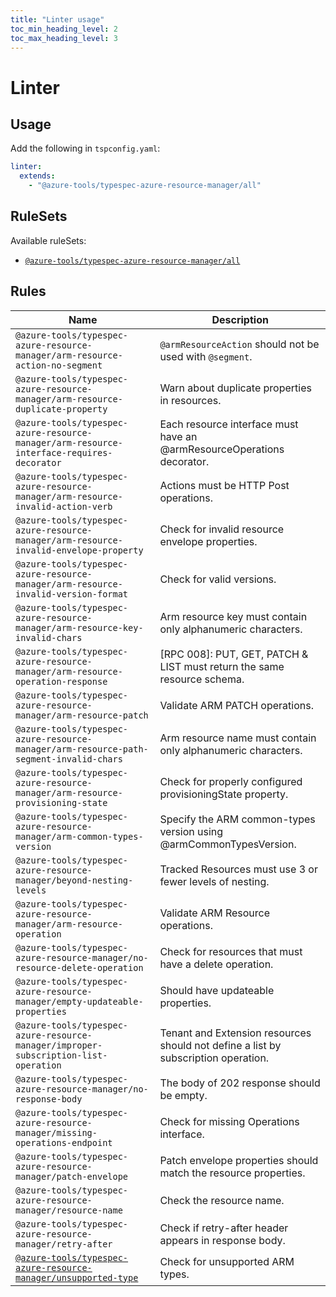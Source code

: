 ```yaml
---
title: "Linter usage"
toc_min_heading_level: 2
toc_max_heading_level: 3
---
```


# Linter

## Usage

Add the following in `tspconfig.yaml`:

```yaml
linter:
  extends:
    - "@azure-tools/typespec-azure-resource-manager/all"
```

## RuleSets

Available ruleSets:

- [`@azure-tools/typespec-azure-resource-manager/all`](#@azure-tools/typespec-azure-resource-manager/all)

## Rules

| Name                                                                                                                           | Description                                                                        |
| ------------------------------------------------------------------------------------------------------------------------------ | ---------------------------------------------------------------------------------- |
| `@azure-tools/typespec-azure-resource-manager/arm-resource-action-no-segment`                                                  | `@armResourceAction` should not be used with `@segment`.                           |
| `@azure-tools/typespec-azure-resource-manager/arm-resource-duplicate-property`                                                 | Warn about duplicate properties in resources.                                      |
| `@azure-tools/typespec-azure-resource-manager/arm-resource-interface-requires-decorator`                                       | Each resource interface must have an @armResourceOperations decorator.             |
| `@azure-tools/typespec-azure-resource-manager/arm-resource-invalid-action-verb`                                                | Actions must be HTTP Post operations.                                              |
| `@azure-tools/typespec-azure-resource-manager/arm-resource-invalid-envelope-property`                                          | Check for invalid resource envelope properties.                                    |
| `@azure-tools/typespec-azure-resource-manager/arm-resource-invalid-version-format`                                             | Check for valid versions.                                                          |
| `@azure-tools/typespec-azure-resource-manager/arm-resource-key-invalid-chars`                                                  | Arm resource key must contain only alphanumeric characters.                        |
| `@azure-tools/typespec-azure-resource-manager/arm-resource-operation-response`                                                 | [RPC 008]: PUT, GET, PATCH & LIST must return the same resource schema.            |
| `@azure-tools/typespec-azure-resource-manager/arm-resource-patch`                                                              | Validate ARM PATCH operations.                                                     |
| `@azure-tools/typespec-azure-resource-manager/arm-resource-path-segment-invalid-chars`                                         | Arm resource name must contain only alphanumeric characters.                       |
| `@azure-tools/typespec-azure-resource-manager/arm-resource-provisioning-state`                                                 | Check for properly configured provisioningState property.                          |
| `@azure-tools/typespec-azure-resource-manager/arm-common-types-version`                                                        | Specify the ARM common-types version using @armCommonTypesVersion.                 |
| `@azure-tools/typespec-azure-resource-manager/beyond-nesting-levels`                                                           | Tracked Resources must use 3 or fewer levels of nesting.                           |
| `@azure-tools/typespec-azure-resource-manager/arm-resource-operation`                                                          | Validate ARM Resource operations.                                                  |
| `@azure-tools/typespec-azure-resource-manager/no-resource-delete-operation`                                                    | Check for resources that must have a delete operation.                             |
| `@azure-tools/typespec-azure-resource-manager/empty-updateable-properties`                                                     | Should have updateable properties.                                                 |
| `@azure-tools/typespec-azure-resource-manager/improper-subscription-list-operation`                                            | Tenant and Extension resources should not define a list by subscription operation. |
| `@azure-tools/typespec-azure-resource-manager/no-response-body`                                                                | The body of 202 response should be empty.                                          |
| `@azure-tools/typespec-azure-resource-manager/missing-operations-endpoint`                                                     | Check for missing Operations interface.                                            |
| `@azure-tools/typespec-azure-resource-manager/patch-envelope`                                                                  | Patch envelope properties should match the resource properties.                    |
| `@azure-tools/typespec-azure-resource-manager/resource-name`                                                                   | Check the resource name.                                                           |
| `@azure-tools/typespec-azure-resource-manager/retry-after`                                                                     | Check if retry-after header appears in response body.                              |
| [`@azure-tools/typespec-azure-resource-manager/unsupported-type`](/libraries/azure-resource-manager/rules/unsupported-type.md) | Check for unsupported ARM types.                                                   |
